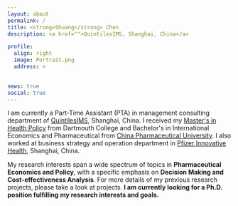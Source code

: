 ```yaml
---
layout: about
permalink: /
title: <strong>Shuang</strong> Chen
description: <a href="">QuintilesIMS, Shanghai, China</a>

profile:
  align: right
  image: Portrait.png
  address: >
    

news: true
social: true
---
```


<p align = "left"> I am currently a Part-Time Assistant (PTA) in management consulting department of <a href="https://www.quintiles.com/">QuintilesIMS</a>, Shanghai, China. I received my <a href="http://tdi.dartmouth.edu/education/degree-programs/mph-ms">Master's in Health Policy</a> from Dartmouth College and Bachelor's in International Economics and Pharmaceutical from  <a href="http://en.cpu.edu.cn/">China Pharmaceutical University</a>. I also worked at business strategy and operation department in <a href="http://www.pfizer.com/">Pfizer Innovative Health</a>, Shanghai, China.</p>


<p align = "left"> My research interests span a wide spectrum of topics in <b>Pharmaceutical Economics and Policy</b>, with a specific emphasis on <b>Decision Making and Cost-effectiveness Analysis</b>. For more details of my previous research projects, please take a look at projects. <b>I am currently looking for a Ph.D. position fulfilling my research interests and goals.</b> </p>


